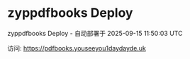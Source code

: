 # zyppdfbooks Deploy

zyppdfbooks Deploy - 自动部署于 2025-09-15 11:50:03 UTC

访问: https://pdfbooks.youseeyou1daydayde.uk
